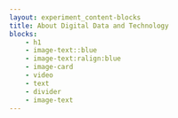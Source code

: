 ```yaml
---
layout: experiment_content-blocks
title: About Digital Data and Technology
blocks:
    - h1
    - image-text::blue
    - image-text:ralign:blue
    - image-card
    - video
    - text
    - divider
    - image-text
---
```

